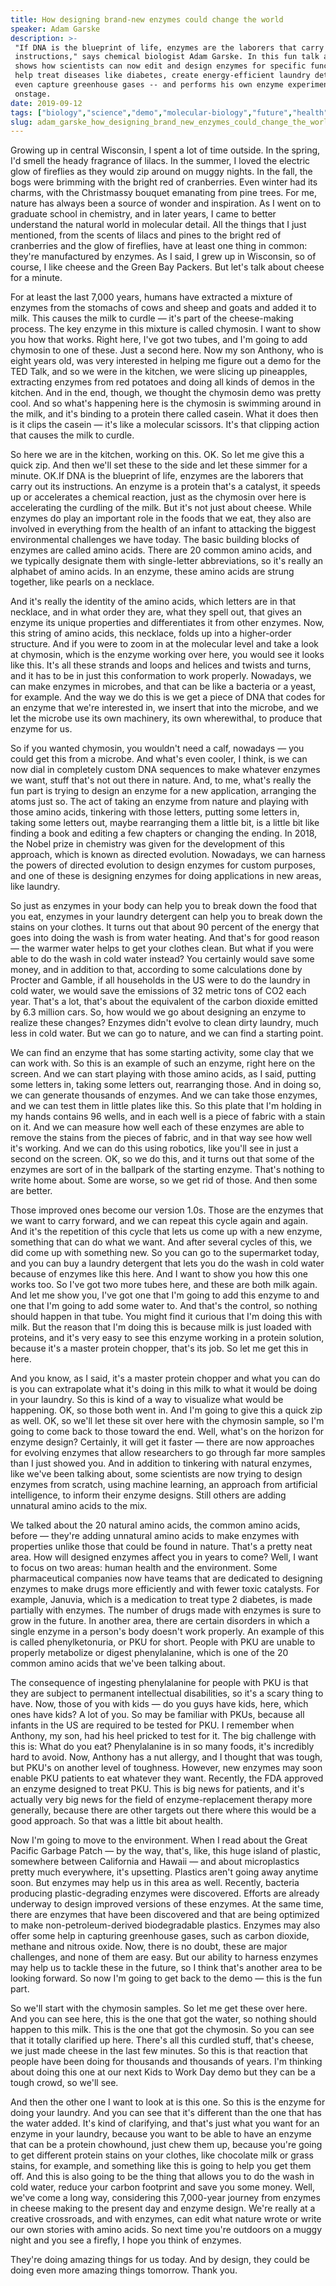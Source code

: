 ```yaml
---
title: How designing brand-new enzymes could change the world
speaker: Adam Garske
description: >-
 "If DNA is the blueprint of life, enzymes are the laborers that carry out its
 instructions," says chemical biologist Adam Garske. In this fun talk and demo, he
 shows how scientists can now edit and design enzymes for specific functions -- to
 help treat diseases like diabetes, create energy-efficient laundry detergent and
 even capture greenhouse gases -- and performs his own enzyme experiment
 onstage.
date: 2019-09-12
tags: ["biology","science","demo","molecular-biology","future","health","innovation"]
slug: adam_garske_how_designing_brand_new_enzymes_could_change_the_world
---
```


Growing up in central Wisconsin, I spent a lot of time outside. In the spring, I'd smell
the heady fragrance of lilacs. In the summer, I loved the electric glow of fireflies as
they would zip around on muggy nights. In the fall, the bogs were brimming with the bright
red of cranberries. Even winter had its charms, with the Christmassy bouquet emanating
from pine trees. For me, nature has always been a source of wonder and inspiration. As I
went on to graduate school in chemistry, and in later years, I came to better understand
the natural world in molecular detail. All the things that I just mentioned, from the
scents of lilacs and pines to the bright red of cranberries and the glow of fireflies,
have at least one thing in common: they're manufactured by enzymes. As I said, I grew up in
Wisconsin, so of course, I like cheese and the Green Bay Packers. But let's talk about
cheese for a minute.

For at least the last 7,000 years, humans have extracted a mixture of enzymes from the
stomachs of cows and sheep and goats and added it to milk. This causes the milk to curdle
— it's part of the cheese-making process. The key enzyme in this mixture is called
chymosin. I want to show you how that works. Right here, I've got two tubes, and I'm going
to add chymosin to one of these. Just a second here. Now my son Anthony, who is eight
years old, was very interested in helping me figure out a demo for the TED Talk, and so we
were in the kitchen, we were slicing up pineapples, extracting enzymes from red potatoes
and doing all kinds of demos in the kitchen. And in the end, though, we thought the
chymosin demo was pretty cool. And so what's happening here is the chymosin is swimming
around in the milk, and it's binding to a protein there called casein. What it does then
is it clips the casein — it's like a molecular scissors. It's that clipping action that
causes the milk to curdle.

So here we are in the kitchen, working on this. OK. So let me give this a quick zip. And
then we'll set these to the side and let these simmer for a minute. OK.If DNA is the
blueprint of life, enzymes are the laborers that carry out its instructions. An enzyme is
a protein that's a catalyst, it speeds up or accelerates a chemical reaction, just as the
chymosin over here is accelerating the curdling of the milk. But it's not just about
cheese. While enzymes do play an important role in the foods that we eat, they also are
involved in everything from the health of an infant to attacking the biggest environmental
challenges we have today. The basic building blocks of enzymes are called amino acids.
There are 20 common amino acids, and we typically designate them with single-letter
abbreviations, so it's really an alphabet of amino acids. In an enzyme, these amino acids
are strung together, like pearls on a necklace.

And it's really the identity of the amino acids, which letters are in that necklace, and
in what order they are, what they spell out, that gives an enzyme its unique properties
and differentiates it from other enzymes. Now, this string of amino acids, this necklace,
folds up into a higher-order structure. And if you were to zoom in at the molecular level
and take a look at chymosin, which is the enzyme working over here, you would see it looks
like this. It's all these strands and loops and helices and twists and turns, and it has
to be in just this conformation to work properly. Nowadays, we can make enzymes in
microbes, and that can be like a bacteria or a yeast, for example. And the way we do this
is we get a piece of DNA that codes for an enzyme that we're interested in, we insert that
into the microbe, and we let the microbe use its own machinery, its own wherewithal, to
produce that enzyme for us.

So if you wanted chymosin, you wouldn't need a calf, nowadays — you could get this from a
microbe. And what's even cooler, I think, is we can now dial in completely custom DNA
sequences to make whatever enzymes we want, stuff that's not out there in nature. And, to
me, what's really the fun part is trying to design an enzyme for a new application,
arranging the atoms just so. The act of taking an enzyme from nature and playing with those
amino acids, tinkering with those letters, putting some letters in, taking some letters
out, maybe rearranging them a little bit, is a little bit like finding a book and editing
a few chapters or changing the ending. In 2018, the Nobel prize in chemistry was given for
the development of this approach, which is known as directed evolution. Nowadays, we can
harness the powers of directed evolution to design enzymes for custom purposes, and one of
these is designing enzymes for doing applications in new areas, like laundry.

So just as enzymes in your body can help you to break down the food that you eat, enzymes
in your laundry detergent can help you to break down the stains on your clothes. It turns
out that about 90 percent of the energy that goes into doing the wash is from water
heating. And that's for good reason — the warmer water helps to get your clothes clean.
But what if you were able to do the wash in cold water instead? You certainly would save
some money, and in addition to that, according to some calculations done by Procter and
Gamble, if all households in the US were to do the laundry in cold water, we would save
the emissions of 32 metric tons of CO2 each year. That's a lot, that's about the
equivalent of the carbon dioxide emitted by 6.3 million cars. So, how would we go about
designing an enzyme to realize these changes? Enzymes didn't evolve to clean dirty
laundry, much less in cold water. But we can go to nature, and we can find a starting
point.

We can find an enzyme that has some starting activity, some clay that we can work with. So
this is an example of such an enzyme, right here on the screen. And we can start playing
with those amino acids, as I said, putting some letters in, taking some letters out,
rearranging those. And in doing so, we can generate thousands of enzymes. And we can take
those enzymes, and we can test them in little plates like this. So this plate that I'm
holding in my hands contains 96 wells, and in each well is a piece of fabric with a stain
on it. And we can measure how well each of these enzymes are able to remove the stains
from the pieces of fabric, and in that way see how well it's working. And we can do this
using robotics, like you'll see in just a second on the screen. OK, so we do this, and it
turns out that some of the enzymes are sort of in the ballpark of the starting enzyme.
That's nothing to write home about. Some are worse, so we get rid of those. And then some
are better.

Those improved ones become our version 1.0s. Those are the enzymes that we want to carry
forward, and we can repeat this cycle again and again. And it's the repetition of this
cycle that lets us come up with a new enzyme, something that can do what we want. And
after several cycles of this, we did come up with something new. So you can go to the
supermarket today, and you can buy a laundry detergent that lets you do the wash in cold
water because of enzymes like this here. And I want to show you how this one works too. So
I've got two more tubes here, and these are both milk again. And let me show you, I've got
one that I'm going to add this enzyme to and one that I'm going to add some water to. And
that's the control, so nothing should happen in that tube. You might find it curious that
I'm doing this with milk. But the reason that I'm doing this is because milk is just
loaded with proteins, and it's very easy to see this enzyme working in a protein solution,
because it's a master protein chopper, that's its job. So let me get this in
here.

And you know, as I said, it's a master protein chopper and what you can do is you can
extrapolate what it's doing in this milk to what it would be doing in your laundry. So
this is kind of a way to visualize what would be happening. OK, so those both went in. And
I'm going to give this a quick zip as well. OK, so we'll let these sit over here with the
chymosin sample, so I'm going to come back to those toward the end. Well, what's on the
horizon for enzyme design? Certainly, it will get it faster — there are now approaches for
evolving enzymes that allow researchers to go through far more samples than I just showed
you. And in addition to tinkering with natural enzymes, like we've been talking about,
some scientists are now trying to design enzymes from scratch, using machine learning, an
approach from artificial intelligence, to inform their enzyme designs. Still others are
adding unnatural amino acids to the mix.

We talked about the 20 natural amino acids, the common amino acids, before — they're
adding unnatural amino acids to make enzymes with properties unlike those that could be
found in nature. That's a pretty neat area. How will designed enzymes affect you in years
to come? Well, I want to focus on two areas: human health and the environment. Some
pharmaceutical companies now have teams that are dedicated to designing enzymes to make
drugs more efficiently and with fewer toxic catalysts. For example, Januvia, which is a
medication to treat type 2 diabetes, is made partially with enzymes. The number of drugs
made with enzymes is sure to grow in the future. In another area, there are certain
disorders in which a single enzyme in a person's body doesn't work properly. An example of
this is called phenylketonuria, or PKU for short. People with PKU are unable to properly
metabolize or digest phenylalanine, which is one of the 20 common amino acids that we've
been talking about.

The consequence of ingesting phenylalanine for people with PKU is that they are subject to
permanent intellectual disabilities, so it's a scary thing to have. Now, those of you with
kids — do you guys have kids, here, which ones have kids? A lot of you. So may be familiar
with PKUs, because all infants in the US are required to be tested for PKU. I remember
when Anthony, my son, had his heel pricked to test for it. The big challenge with this is:
What do you eat? Phenylalanine is in so many foods, it's incredibly hard to avoid. Now,
Anthony has a nut allergy, and I thought that was tough, but PKU's on another level of
toughness. However, new enzymes may soon enable PKU patients to eat whatever they want.
Recently, the FDA approved an enzyme designed to treat PKU. This is big news for patients,
and it's actually very big news for the field of enzyme-replacement therapy more
generally, because there are other targets out there where this would be a good
approach. So that was a little bit about health.

Now I'm going to move to the environment. When I read about the Great Pacific Garbage
Patch — by the way, that's, like, this huge island of plastic, somewhere between
California and Hawaii — and about microplastics pretty much everywhere, it's upsetting.
Plastics aren't going away anytime soon. But enzymes may help us in this area as well.
Recently, bacteria producing plastic-degrading enzymes were discovered. Efforts are
already underway to design improved versions of these enzymes. At the same time, there are
enzymes that have been discovered and that are being optimized to make
non-petroleum-derived biodegradable plastics. Enzymes may also offer some help in capturing
greenhouse gases, such as carbon dioxide, methane and nitrous oxide. Now, there is no
doubt, these are major challenges, and none of them are easy. But our ability to harness
enzymes may help us to tackle these in the future, so I think that's another area to be
looking forward. So now I'm going to get back to the demo — this is the fun
part.

So we'll start with the chymosin samples. So let me get these over here. And you can see
here, this is the one that got the water, so nothing should happen to this milk. This is
the one that got the chymosin. So you can see that it totally clarified up here. There's
all this curdled stuff, that's cheese, we just made cheese in the last few minutes. So
this is that reaction that people have been doing for thousands and thousands of years.
I'm thinking about doing this one at our next Kids to Work Day demo but they can be a
tough crowd, so we'll see.

And then the other one I want to look at is this one. So this is the enzyme for doing your
laundry. And you can see that it's different than the one that has the water added. It's
kind of clarifying, and that's just what you want for an enzyme in your laundry, because
you want to be able to have an enzyme that can be a protein chowhound, just chew them up,
because you're going to get different protein stains on your clothes, like chocolate milk
or grass stains, for example, and something like this is going to help you get them off.
And this is also going to be the thing that allows you to do the wash in cold water,
reduce your carbon footprint and save you some money. Well, we've come a long way,
considering this 7,000-year journey from enzymes in cheese making to the present day and
enzyme design. We're really at a creative crossroads, and with enzymes, can edit what
nature wrote or write our own stories with amino acids. So next time you're outdoors on a
muggy night and you see a firefly, I hope you think of enzymes.

They're doing amazing things for us today. And by design, they could be doing even more
amazing things tomorrow. Thank you.

<!--
ad_duration=3.33
comment_count=12
event="TED@DuPont"
external_start_time=0
has_talk_citation=1
intro_duration=11.82
is_subtitle_required="False"
is_talk_featured="True"
language="en"
language_swap="False"
native_language="en"
number_of_related_talks=6
number_of_speakers=1
number_of_subtitled_videos=12
number_of_tags=7
number_of_talk_download_languages=12
number_of_talk_more_resources=0
number_of_talk_recommendations=1
number_of_talks_take_actions=0
post_ad_duration=0.83
published_timestamp="2020-01-21 15:55:34"
recording_date="2019-09-12"
speaker_description="Enzyme engineer"
speaker_is_published=1
speaker_name="Adam Garske"
talk_more_resources=[]
talk_name="How designing brand-new enzymes could change the world"
talk_recommendations_blurb="More resources curated by Adam Garske"
talks_tags=["biology","science","demo","molecular-biology","future","health","innovation"]
talks_take_action=[]
url_photo_speaker="https://pe.tedcdn.com/images/ted/d2f431e564422dd610ca0f35f10073252632bc66_254x191.jpg"
url_photo_talk="https://s3.amazonaws.com/talkstar-photos/uploads/77b19d26-fe36-468c-80b3-a4e7e3b49e1c/AdamGarske_2019S-embed.jpg"
url_webpage="https://www.ted.com/talks/adam_garske_how_designing_brand_new_enzymes_could_change_the_world"
video_type_name="TED Institute Talk"
-->